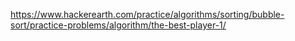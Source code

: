 https://www.hackerearth.com/practice/algorithms/sorting/bubble-sort/practice-problems/algorithm/the-best-player-1/
